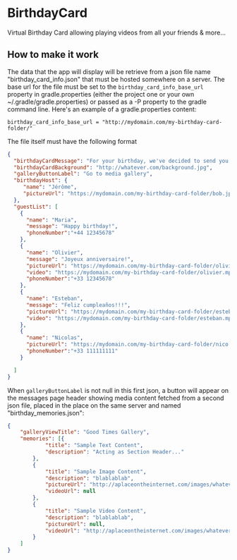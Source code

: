 # BirthdayCard
Virtual Birthday Card allowing playing videos from all your friends &amp; more...

## How to make it work
The data that the app will display will be retrieve from a json file name "birthday_card_info.json" that must be hosted somewhere on a server.
The base url for the file must be set to the `birthday_card_info_base_url` property in gradle.properties (either the project one or your own ~/.gradle/gradle.properties) or passed as a -P property to the gradle command line.
Here's an example of a gradle.properties content:
```properties
birthday_card_info_base_url = "http://mydomain.com/my-birthday-card-folder/"
```

The file itself must have the following format
```json
{
  "birthdayCardMessage": "For your birthday, we've decided to send you some nice messages and gather them in this app. Check what your friends have to say…",
  "birthdayCardBackground": "http://whatever.com/background.jpg",
  "galleryButtonLabel": "Go to media gallery",
  "birthdayHost": {
     "name": "Jérôme",
     "pictureUrl": "https://mydomain.com/my-birthday-card-folder/bob.jpg"
  },
  "guestList": [
    {
      "name": "Maria",
      "message": "Happy birthday!",
      "phoneNumber":"+44 12345678"
    },
    {
      "name": "Olivier",
      "message": "Joyeux anniversaire!",
      "pictureUrl": "https://mydomain.com/my-birthday-card-folder/olivier.jpg",
      "video": "https://mydomain.com/my-birthday-card-folder/olivier.mp4",
      "phoneNumber":"+33 12345678"
    },
    {
      "name": "Esteban",
      "message": "Feliz cumpleaños!!!",
      "pictureUrl": "https://mydomain.com/my-birthday-card-folder/esteban.jpg",
      "video": "https://mydomain.com/my-birthday-card-folder/esteban.mp4",
    },
    {
      "name": "Nicolas",
      "pictureUrl": "https://mydomain.com/my-birthday-card-folder/nico.jpg",
      "phoneNumber":"+33 111111111"
    }

  ]
}
```

When `galleryButtonLabel` is not null in this first json, a button will appear on the messages page header showing media content fetched from a second json file, placed in the place on the same server and named "birthday_memories.json":

```json
{
	"galleryViewTitle": "Good Times Gallery",
	"memories": [{
			"title": "Sample Text Content",
			"description": "Acting as Section Header..."
		},
		{
			"title": "Sample Image Content",
			"description": "blablablab",
			"pictureUrl": "http://aplaceontheinternet.com/images/whatever.jpg",
			"videoUrl": null
		},
		{
			"title": "Sample Video Content",
			"description": "blablablab",
			"pictureUrl": null,
			"videoUrl": "http://aplaceontheinternet.com/images/whatever.mp4"
		}
	]
}
```

